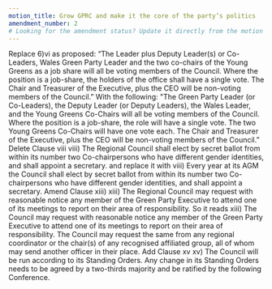 ```yaml
---
motion_title: Grow GPRC and make it the core of the party’s politics
amendment_number: 2
# Looking for the amendment status? Update it directly from the motion page!
---
```

Replace 6)vi as proposed:
“The Leader plus Deputy Leader(s) or Co-Leaders, Wales Green Party Leader and the two co-chairs of the Young Greens as a job share will all be voting members of the Council. Where the position is a job-share, the holders of the office shall have a single vote. The Chair and Treasurer of the Executive, plus the CEO will be non-voting members of the Council.”
With the following:
"The Green Party Leader (or Co-Leaders), the Deputy Leader (or Deputy Leaders), the Wales Leader, and the Young Greens Co-Chairs will all be voting members of the Council. Where the position is a job-share, the role will have a single vote. The two Young Greens Co-Chairs will have one vote each. The Chair and Treasurer of the Executive, plus the CEO will be non-voting members of the Council.”
Delete Clause viii viii) The Regional Council shall elect by secret ballot from within its number two Co-chairpersons who have different gender identities, and shall appoint a secretary. and replace it with viii) Every year at its AGM the Council shall elect by secret ballot from within its number two Co-chairpersons who have different gender identities, and shall appoint a secretary.
Amend Clause xiii) xiii) The Regional Council may request with reasonable notice any member of the Green Party Executive to attend one of its meetings to report on their area of responsibility. So it reads xiii) The Council may request with reasonable notice any member of the Green Party Executive to attend one of its meetings to report on their area of responsibility. The Council may request the same from any regional coordinator or the chair(s) of any recognised affiliated group, all of whom may send another officer in their place.
Add Clause xv xv) The Council will be run according to its Standing Orders. Any change in its Standing Orders needs to be agreed by a two-thirds majority and be ratified by the following Conference.
